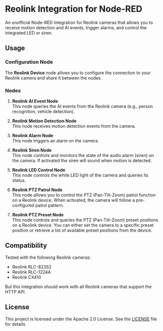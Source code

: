 # Reolink Integration for Node-RED

An unofficial Node-RED integration for Reolink cameras that allows you to receive motion detection and AI events, trigger alarms, and control the integrated LED or siren.

## Usage

### Configuration Node

The **Reolink Device** node allows you to configure the connection to your Reolink camera and share it between the nodes. 

### Nodes

1. **Reolink AI Event Node**  
   This node queries the AI events from the Reolink camera (e.g., person recognition, vehicle detection).

2. **Reolink Motion Detection Node**  
   This node receives motion detection events from the camera.

3. **Reolink Alarm Node**  
   This node triggers an alarm on the camera.

4. **Reolink Siren Node**  
   This node controls and monitors the state of the audio alarm (siren) on the camera. If activated the siren will sound when motion is detected.

5. **Reolink LED Control Node**  
   This node controls the white LED light of the camera and queries its status.

6. **Reolink PTZ Patrol Node**  
   This node allows you to control the PTZ (Pan-Tilt-Zoom) patrol function on a Reolink device. When activated, the camera will follow a pre-configured patrol pattern.  

7. **Reolink PTZ Preset Node**  
   This node controls and queries the PTZ (Pan-Tilt-Zoom) preset positions on a Reolink device. You can either set the camera to a specific preset position or retrieve a list of available preset positions from the device.  

## Compatibility

Tested with the following Reolink cameras:
- Reolink RLC-823S2
- Reolink RLC-1224A
- Reolink CX410

But this integration should work with all Reolink cameras that support the HTTP API.

## License

This project is licensed under the Apache 2.0 License. See the [LICENSE](LICENSE) file for details.
